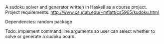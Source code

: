 A sudoku solver and generator written in Haskell as a course project.
Project requirements: http://www.cs.utah.edu/~mflatt/cs5965/sudoku.html

Dependencies: random package

Todo: implement command line arguments so user can select whether to solve or
generate a sudoku board.
